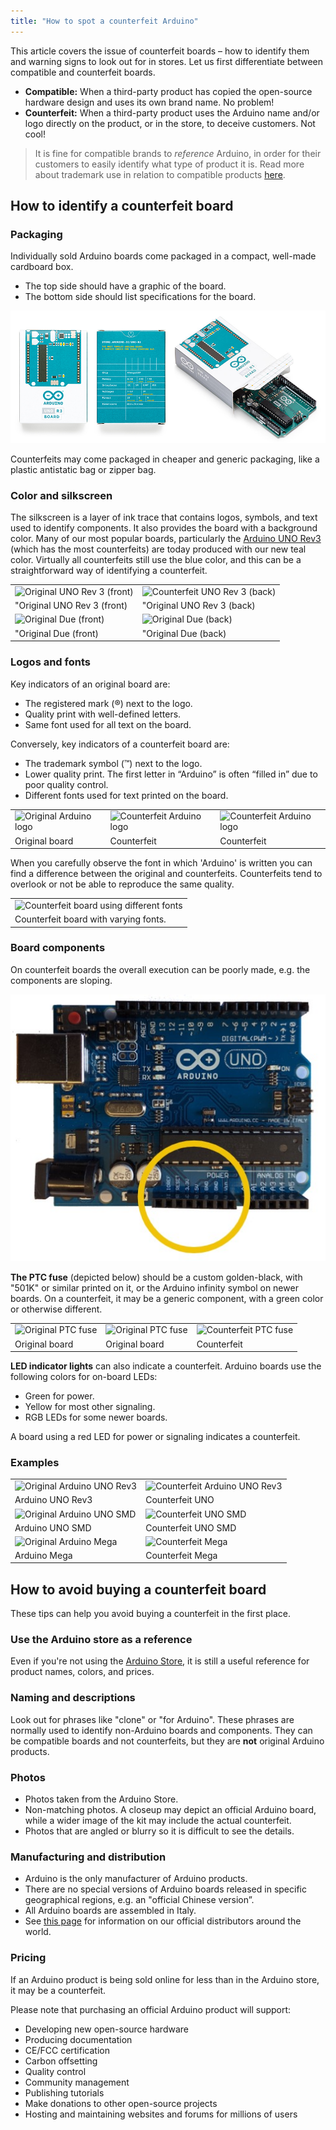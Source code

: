 ```yaml
---
title: "How to spot a counterfeit Arduino"
---
```


This article covers the issue of counterfeit boards – how to identify them and warning signs to look out for in stores. Let us first differentiate between compatible and counterfeit boards.

* **Compatible:** When a third-party product has copied the open-source hardware design and uses its own brand name. No problem!
* **Counterfeit:** When a third-party product uses the Arduino name and/or logo directly on the product, or in the store, to deceive customers. Not cool!

> It is fine for compatible brands to *reference* Arduino, in order for their customers to easily identify what type of product it is. Read more about trademark use in relation to compatible products [here](https://support.arduino.cc/hc/en-us/sections/360004749260-Compatible-Products).

## How to identify a counterfeit board

### Packaging

Individually sold Arduino boards come packaged in a compact, well-made cardboard box.

* The top side should have a graphic of the board.
* The bottom side should list specifications for the board.

![Arduino UNO Rev3 box in three different angels.](img/counterfeit/uno-r3-box-in-three-angles.png)

Counterfeits may come packaged in cheaper and generic packaging, like a plastic antistatic bag or zipper bag.

### Color and silkscreen

<!-- TODO: See word doc changes -->

The silkscreen is a layer of ink trace that contains logos, symbols, and text used to identify components. It also provides the board with a background color. Many of our most popular boards, particularly the [Arduino UNO Rev3](https://store.arduino.cc/arduino-uno-rev3) (which has the most counterfeits) are today produced with our new teal color. Virtually all counterfeits still use the blue color, and this can be a straightforward way of identifying a counterfeit.

<table class="img-captions">
  <tr>
     <td><img src="https://content.arduino.cc/assets/Arduino_UNO_Rev3_Ok.jpg" alt="Original UNO Rev 3 (front)"></td>
     <td><img src="https://content.arduino.cc/assets/Arduino_UNO_Rev3_back_Ok.jpg" alt="Counterfeit UNO Rev 3 (back)"></td>
  </tr>
  <tr>
     <td>"Original UNO Rev 3 (front)</td>
     <td>"Original UNO Rev 3 (back)</td>
  </tr>
  <tr>
     <td><img src="https://content.arduino.cc/assets/Arduino_Due_front_OK.jpg" alt="Original Due (front)"></td>
     <td><img src="https://content.arduino.cc/assets/Arduino_Due_back_OK.jpg" alt="Original Due (back)"></td>
  </tr>
  <tr>
     <td>"Original Due (front)</td>
     <td>"Original Due (back)</td>
  </tr>
</table>

### Logos and fonts

Key indicators of an original board are:

* The registered mark (®) next to the logo.
* Quality print with well-defined letters.
* Same font used for all text on the board.

Conversely, key indicators of a counterfeit board are:

* The trademark symbol (™) next to the logo.
* Lower quality print. The first letter in “Arduino” is often “filled in” due to poor quality control.
* Different fonts used for text printed on the board.

<table class="img-captions">
  <tr>
    <td><img src="https://content.arduino.cc/assets/Logo_Ok.jpg" alt="Original Arduino logo"></td>
    <td><img src="https://content.arduino.cc/assets/Logo_Fake.jpg" alt="Counterfeit Arduino logo"></td>
    <td><img src="https://content.arduino.cc/assets/Logo_Fake_2.jpg" alt="Counterfeit Arduino logo"></td>
  </tr>
  <tr>
    <td>Original board</td>
    <td>Counterfeit</td>
    <td>Counterfeit</td>
  </tr>
</table>

When you carefully observe the font in which 'Arduino' is written you can find a difference between the original and counterfeits. Counterfeits tend to overlook or not be able to reproduce the same quality.

<table class="img-captions">
  <tr>
    <td><img src="https://content.arduino.cc/assets/fake_fonts.jpg" alt="Counterfeit board using different fonts"></td>
  </tr>
  <tr>
    <td>Counterfeit board with varying fonts.</td>
  </tr>
</table>

### Board components

On counterfeit boards the overall execution can be poorly made, e.g. the components are sloping.

![Counterfeit board with sloping components](img/counterfeit/Board_with_sloping_components.jpg "Counterfeit board with sloping components")

**The PTC fuse** (depicted below) should be a custom golden-black, with "501K" or similar printed on it, or the Arduino infinity symbol on newer boards. On a counterfeit, it may be a generic component, with a green color or otherwise different.

<table class="img-captions">
  <tr>
    <td><img src="https://content.arduino.cc/assets/501_rev3.png" alt="Original PTC fuse"></td>
    <td><img src="https://content.arduino.cc/assets/501_Ok.jpg" alt="Original PTC fuse"></td>
    <td><img src="https://content.arduino.cc/assets/501_Fake.jpg" alt="Counterfeit PTC fuse"></td>
  </tr>
  <tr>
    <td>Original board</td>
    <td>Original board</td>
    <td>Counterfeit</td>
  </tr>
</table>

**LED indicator lights** can also indicate a counterfeit. Arduino boards use the following colors for on-board LEDs:

* Green for power.
* Yellow for most other signaling.
* RGB LEDs for some newer boards.

A board using a red LED for power or signaling indicates a counterfeit.

### Examples

<table class="img-captions">
  <tr>
    <td><img src="https://content.arduino.cc/assets/Arduino_UNO_Rev3_Ok.jpg" alt="Original Arduino UNO Rev3"></td>
    <td><img src="https://content.arduino.cc/assets/Arduino_UNO_Fake.jpg" alt="Counterfeit Arduino UNO Rev3""></td>
  </tr>
  <tr>
    <td>Arduino UNO Rev3</td>
    <td>Counterfeit UNO</td>
  </tr>
  <tr>
    <td><img src="https://content.arduino.cc/assets/Uno_SMD_Ok.jpg" alt="Original Arduino UNO SMD"></td>
    <td><img src="https://content.arduino.cc/assets/Uno_SMD_Fake.jpg" alt="Counterfeit UNO SMD"></td>
  </tr>
  <tr>
    <td>Arduino UNO SMD</td>
    <td>Counterfeit UNO SMD</td>
  </tr>
  <tr>
  <tr>
    <td><img src="https://content.arduino.cc/assets/Mega_Ok.jpg" alt="Original Arduino Mega"></td>
    <td><img src="https://content.arduino.cc/assets/MEGA_front_fake.png" alt="Counterfeit Mega"></td>
  </tr>
  <tr>
    <td>Arduino Mega</td>
    <td>Counterfeit Mega</td>
  </tr>
  <tr>
</table>

## How to avoid buying a counterfeit board

These tips can help you avoid buying a counterfeit in the first place.

### Use the Arduino store as a reference

Even if you're not using the [Arduino Store](https://store.arduino.cc/), it is still a useful reference for product names, colors, and prices.

### Naming and descriptions

Look out for phrases like "clone" or "for Arduino". These phrases are normally used to identify non-Arduino boards and components. They can be compatible boards and not counterfeits, but they are **not** original Arduino products.

### Photos

* Photos taken from the Arduino Store.
* Non-matching photos. A closeup may depict an official Arduino board, while a wider image of the kit may include the actual counterfeit.
* Photos that are angled or blurry so it is difficult to see the details.

### Manufacturing and distribution

* Arduino is the only manufacturer of Arduino products.
* There are no special versions of Arduino boards released in specific geographical regions, e.g. an "official Chinese version”.
* All Arduino boards are assembled in Italy.
* See [this page](https://store.arduino.cc/distributors) for information on our official distributors around the world.

### Pricing

If an Arduino product is being sold online for less than in the Arduino store, it may be a counterfeit.

Please note that purchasing an official Arduino product will support:

* Developing new open-source hardware
* Producing documentation
* CE/FCC certification
* Carbon offsetting
* Quality control
* Community management
* Publishing tutorials
* Make donations to other open-source projects
* Hosting and maintaining websites and forums for millions of users
